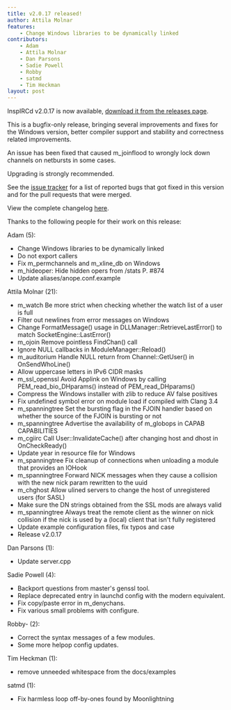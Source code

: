 ```yaml
---
title: v2.0.17 released!
author: Attila Molnar
features:
    - Change Windows libraries to be dynamically linked
contributors: 
    - Adam
    - Attila Molnar
    - Dan Parsons
    - Sadie Powell
    - Robby
    - satmd
    - Tim Heckman
layout: post
---
```


InspIRCd v2.0.17 is now available, [download it from the releases page](https://github.com/inspircd/inspircd/releases).


This is a bugfix-only release, bringing several improvements and fixes for the Windows version, better compiler support and stability and correctness related improvements.

<!--more-->

An issue has been fixed that caused m_joinflood to wrongly lock down channels on netbursts in some cases.

Upgrading is strongly recommended.

See the [issue tracker](https://github.com/inspircd/inspircd/issues?milestone=14&state=closed) for a list of reported bugs that got fixed in this version and for the pull requests that were merged.

View the complete changelog [here](https://github.com/inspircd/inspircd/compare/v2.0.16...v2.0.17).


Thanks to the following people for their work on this release:

Adam (5):

  - Change Windows libraries to be dynamically linked
  - Do not export callers
  - Fix m_permchannels and m_xline_db on Windows
  - m_hideoper: Hide hidden opers from /stats P. #874
  - Update aliases/anope.conf.example

Attila Molnar (21):

  - m_watch Be more strict when checking whether the watch list of a user is full
  - Filter out newlines from error messages on Windows
  - Change FormatMessage() usage in DLLManager::RetrieveLastError() to match SocketEngine::LastError()
  - m_ojoin Remove pointless FindChan() call
  - Ignore NULL callbacks in ModuleManager::Reload()
  - m_auditorium Handle NULL return from Channel::GetUser() in OnSendWhoLine()
  - Allow uppercase letters in IPv6 CIDR masks
  - m_ssl_openssl Avoid Applink on Windows by calling PEM_read_bio_DHparams() instead of PEM_read_DHparams()
  - Compress the Windows installer with zlib to reduce AV false positives
  - Fix undefined symbol error on module load if compiled with Clang 3.4
  - m_spanningtree Set the bursting flag in the FJOIN handler based on whether the source of the FJOIN is bursting or not
  - m_spanningtree Advertise the availability of m_globops in CAPAB CAPABILITIES
  - m_cgiirc Call User::InvalidateCache() after changing host and dhost in OnCheckReady()
  - Update year in resource file for Windows
  - m_spanningtree Fix cleanup of connections when unloading a module that provides an IOHook
  - m_spanningtree Forward NICK messages when they cause a collision with the new nick param rewritten to the uuid
  - m_chghost Allow ulined servers to change the host of unregistered users (for SASL)
  - Make sure the DN strings obtained from the SSL mods are always valid
  - m_spanningtree Always treat the remote client as the winner on nick collision if the nick is used by a (local) client that isn't fully registered
  - Update example configuration files, fix typos and case
  - Release v2.0.17

Dan Parsons (1):

  - Update server.cpp

Sadie Powell (4):

  - Backport questions from master's genssl tool.
  - Replace deprecated entry in launchd config with the modern equivalent.
  - Fix copy/paste error in m_denychans.
  - Fix various small problems with configure.

Robby- (2):

  - Correct the syntax messages of a few modules.
  - Some more helpop config updates.

Tim Heckman (1):

  - remove unneeded whitespace from the docs/examples

satmd (1):

  - Fix harmless loop off-by-ones found by Moonlightning
